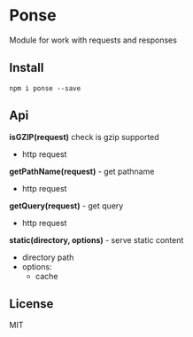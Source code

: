 Ponse
=====

Module for work with requests and responses

## Install

`npm i ponse --save`

## Api

**isGZIP(request)** check is gzip supported
- http request
    
**getPathName(request)** - get pathname
- http request

**getQuery(request)** - get query
- http request

**static(directory, options)** - serve static content
- directory path
- options: 
    - cache

## License

MIT
